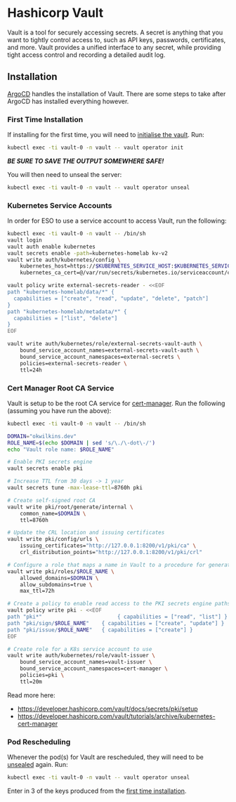# Hashicorp Vault

Vault is a tool for securely accessing secrets. A secret is anything that you want to tightly control access to, such as API keys, passwords, certificates, and more. Vault provides a unified interface to any secret, while providing tight access control and recording a detailed audit log.


## Installation

[ArgoCD](../../ci-cd/argocd/README.md) handles the installation of Vault. There are some steps to take after ArgoCD has installed everything however.

### First Time Installation

If installing for the first time, you will need to [initialise the vault](https://developer.hashicorp.com/vault/docs/commands/operator/init). Run:

```bash
kubectl exec -ti vault-0 -n vault -- vault operator init
```

***BE SURE TO SAVE THE OUTPUT SOMEWHERE SAFE!***

You will then need to unseal the server:

```bash
kubectl exec -ti vault-0 -n vault -- vault operator unseal
```

### Kubernetes Service Accounts

In order for ESO to use a service account to access Vault, run the following:

```bash
kubectl exec -ti vault-0 -n vault -- /bin/sh
vault login
vault auth enable kubernetes
vault secrets enable -path=kubernetes-homelab kv-v2
vault write auth/kubernetes/config \
    kubernetes_host=https://$KUBERNETES_SERVICE_HOST:$KUBERNETES_SERVICE_PORT \
    kubernetes_ca_cert=@/var/run/secrets/kubernetes.io/serviceaccount/ca.crt 

vault policy write external-secrets-reader - <<EOF
path "kubernetes-homelab/data/*" {
  capabilities = ["create", "read", "update", "delete", "patch"]
}
path "kubernetes-homelab/metadata/*" {
  capabilities = ["list", "delete"]
}
EOF

vault write auth/kubernetes/role/external-secrets-vault-auth \
    bound_service_account_names=external-secrets-vault-auth \
    bound_service_account_namespaces=external-secrets \
    policies=external-secrets-reader \
    ttl=24h
```

### Cert Manager Root CA Service

Vault is setup to be the root CA service for [cert-manager](../../networking/cert-manager/README.md). Run the following (assuming you have run the above):

```bash
kubectl exec -ti vault-0 -n vault -- /bin/sh

DOMAIN="okwilkins.dev"
ROLE_NAME=$(echo $DOMAIN | sed 's/\./\-dot\-/')
echo "Vault role name: $ROLE_NAME"

# Enable PKI secrets engine
vault secrets enable pki

# Increase TTL from 30 days -> 1 year
vault secrets tune -max-lease-ttl=8760h pki

# Create self-signed root CA 
vault write pki/root/generate/internal \
    common_name=$DOMAIN \
    ttl=8760h

# Update the CRL location and issuing certificates
vault write pki/config/urls \
    issuing_certificates="http://127.0.0.1:8200/v1/pki/ca" \
    crl_distribution_points="http://127.0.0.1:8200/v1/pki/crl"

# Configure a role that maps a name in Vault to a procedure for generating a certificate
vault write pki/roles/$ROLE_NAME \
    allowed_domains=$DOMAIN \
    allow_subdomains=true \
    max_ttl=72h

# Create a policy to enable read access to the PKI secrets engine paths
vault policy write pki - <<EOF
path "pki*"                        { capabilities = ["read", "list"] }
path "pki/sign/$ROLE_NAME"    { capabilities = ["create", "update"] }
path "pki/issue/$ROLE_NAME"   { capabilities = ["create"] }
EOF

# Create role for a K8s service account to use
vault write auth/kubernetes/role/vault-issuer \
    bound_service_account_names=vault-issuer \
    bound_service_account_namespaces=cert-manager \
    policies=pki \
    ttl=20m
```

Read more here:
- https://developer.hashicorp.com/vault/docs/secrets/pki/setup
- https://developer.hashicorp.com/vault/tutorials/archive/kubernetes-cert-manager

### Pod Rescheduling

Whenever the pod(s) for Vault are rescheduled, they will need to be [unsealed](https://developer.hashicorp.com/vault/docs/concepts/seal) again. Run:

```bash
kubectl exec -ti vault-0 -n vault -- vault operator unseal
```

Enter in 3 of the keys produced from the [first time installation](#first-time-installation).

